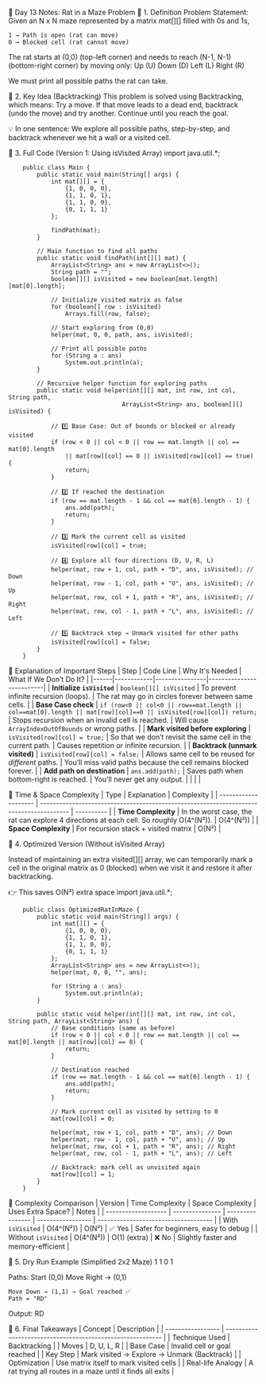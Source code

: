 🧩 Day 13 Notes: Rat in a Maze Problem
🔹 1. Definition
Problem Statement:
    Given an N x N maze represented by a matrix mat[][] filled with 0s and 1s,

    1 → Path is open (rat can move)
    0 → Blocked cell (rat cannot move)

The rat starts at (0,0) (top-left corner) and needs to reach (N-1, N-1) (bottom-right corner) by moving only:
    Up (U)
    Down (D)
    Left (L)
    Right (R)

We must print all possible paths the rat can take.

🔹 2. Key Idea (Backtracking)
    This problem is solved using Backtracking, which means:
    Try a move.
    If that move leads to a dead end, backtrack (undo the move) and try another.
    Continue until you reach the goal.

💡 In one sentence:
We explore all possible paths, step-by-step, and backtrack whenever we hit a wall or a visited cell.

🔹 3. Full Code (Version 1: Using isVisited Array)
        import java.util.*;

        public class Main {
            public static void main(String[] args) {
                int mat[][] = {
                    {1, 0, 0, 0},
                    {1, 1, 0, 1}, 
                    {1, 1, 0, 0}, 
                    {0, 1, 1, 1}
                };
                
                findPath(mat);
            }

            // Main function to find all paths
            public static void findPath(int[][] mat) {
                ArrayList<String> ans = new ArrayList<>();
                String path = "";
                boolean[][] isVisited = new boolean[mat.length][mat[0].length];

                // Initialize visited matrix as false
                for (boolean[] row : isVisited)
                    Arrays.fill(row, false);

                // Start exploring from (0,0)
                helper(mat, 0, 0, path, ans, isVisited);

                // Print all possible paths
                for (String a : ans)
                    System.out.println(a);
            }

            // Recursive helper function for exploring paths
            public static void helper(int[][] mat, int row, int col, String path,
                                    ArrayList<String> ans, boolean[][] isVisited) {

                // 1️⃣ Base Case: Out of bounds or blocked or already visited
                if (row < 0 || col < 0 || row == mat.length || col == mat[0].length 
                    || mat[row][col] == 0 || isVisited[row][col] == true) {
                    return;
                }

                // 2️⃣ If reached the destination
                if (row == mat.length - 1 && col == mat[0].length - 1) {
                    ans.add(path);
                    return;
                }

                // 3️⃣ Mark the current cell as visited
                isVisited[row][col] = true;

                // 4️⃣ Explore all four directions (D, U, R, L)
                helper(mat, row + 1, col, path + "D", ans, isVisited); // Down
                helper(mat, row - 1, col, path + "U", ans, isVisited); // Up
                helper(mat, row, col + 1, path + "R", ans, isVisited); // Right
                helper(mat, row, col - 1, path + "L", ans, isVisited); // Left

                // 5️⃣ Backtrack step → Unmark visited for other paths
                isVisited[row][col] = false;
            }
        }


🧾 Explanation of Important Steps
| Step | Code Line | Why It's Needed | What If We Don’t Do It? |
|------|------------|----------------|--------------------------|
| **Initialize `isVisited`** | `boolean[][] isVisited` | To prevent infinite recursion (loops). | The rat may go in circles forever between same cells. |
| **Base Case check** | `if (row<0 || col<0 || row==mat.length || col==mat[0].length || mat[row][col]==0 || isVisited[row][col]) return;` | Stops recursion when an invalid cell is reached. | Will cause `ArrayIndexOutOfBounds` or wrong paths. |
| **Mark visited before exploring** | `isVisited[row][col] = true;` | So that we don’t revisit the same cell in the current path. | Causes repetition or infinite recursion. |
| **Backtrack (unmark visited)** | `isVisited[row][col] = false;` | Allows same cell to be reused for *different* paths. | You’ll miss valid paths because the cell remains blocked forever. |
| **Add path on destination** | `ans.add(path);` | Saves path when bottom-right is reached. | You’ll never get any output. |
                            |                                               |                                                  |


🧮 Time & Space Complexity
| Type                 | Explanation                                                                             | Complexity |
| -------------------- | --------------------------------------------------------------------------------------- | ---------- |
| **Time Complexity**  | In the worst case, the rat can explore 4 directions at each cell. So roughly O(4^(N²)). | O(4^(N²))  |
| **Space Complexity** | For recursion stack + visited matrix                                                    | O(N²)      |



🔹 4. Optimized Version (Without isVisited Array)

Instead of maintaining an extra visited[][] array, we can temporarily mark a cell in the original matrix as 0 (blocked) when we visit it and restore it after backtracking.

👉 This saves O(N²) extra space
        import java.util.*;

        public class OptimizedRatInMaze {
            public static void main(String[] args) {
                int mat[][] = {
                    {1, 0, 0, 0},
                    {1, 1, 0, 1}, 
                    {1, 1, 0, 0}, 
                    {0, 1, 1, 1}
                };
                ArrayList<String> ans = new ArrayList<>();
                helper(mat, 0, 0, "", ans);
                
                for (String a : ans)
                    System.out.println(a);
            }

            public static void helper(int[][] mat, int row, int col, String path, ArrayList<String> ans) {
                // Base conditions (same as before)
                if (row < 0 || col < 0 || row == mat.length || col == mat[0].length || mat[row][col] == 0) {
                    return;
                }

                // Destination reached
                if (row == mat.length - 1 && col == mat[0].length - 1) {
                    ans.add(path);
                    return;
                }

                // Mark current cell as visited by setting to 0
                mat[row][col] = 0;

                helper(mat, row + 1, col, path + "D", ans); // Down
                helper(mat, row - 1, col, path + "U", ans); // Up
                helper(mat, row, col + 1, path + "R", ans); // Right
                helper(mat, row, col - 1, path + "L", ans); // Left

                // Backtrack: mark cell as unvisited again
                mat[row][col] = 1;
            }
        }

🧮 Complexity Comparison
 | Version             | Time Complexity | Space Complexity | Uses Extra Space? | Notes                                |
| ------------------- | --------------- | ---------------- | ----------------- | ------------------------------------ |
| With `isVisited`    | O(4^(N²))       | O(N²)            | ✅ Yes             | Safer for beginners, easy to debug   |
| Without `isVisited` | O(4^(N²))       | O(1) (extra)     | ❌ No              | Slightly faster and memory-efficient |
       
🔹 5. Dry Run Example (Simplified 2x2 Maze)
    1 1
    0 1

Paths:
    Start (0,0)
    Move Right → (0,1)

    Move Down → (1,1) → Goal reached ✅
    Path = "RD"

Output:
    RD

🧩 6. Final Takeaways
| Concept           | Description                                                |
| ----------------- | ---------------------------------------------------------- |
| Technique Used    | Backtracking                                               |
| Moves             | D, U, L, R                                                 |
| Base Case         | Invalid cell or goal reached                               |
| Key Step          | Mark visited → Explore → Unmark (Backtrack)                |
| Optimization      | Use matrix itself to mark visited cells                    |
| Real-life Analogy | A rat trying all routes in a maze until it finds all exits |
